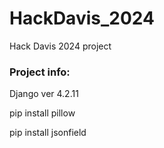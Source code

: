 # HackDavis_2024
 Hack Davis 2024 project

### Project info:
Django ver 4.2.11

pip install pillow

pip install jsonfield
